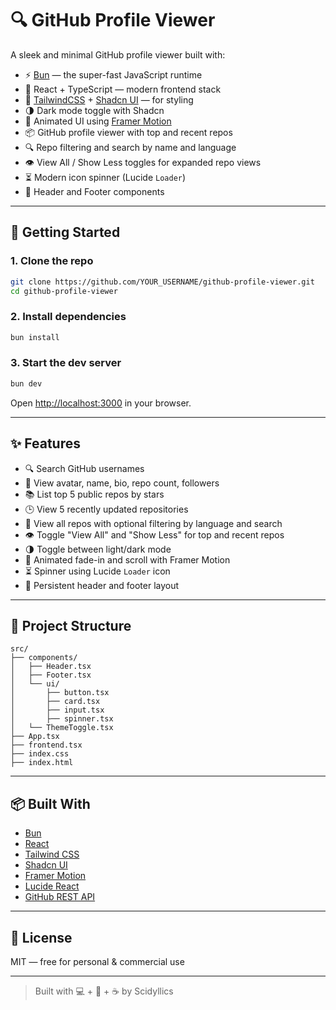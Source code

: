 # 🔍 GitHub Profile Viewer

A sleek and minimal GitHub profile viewer built with:

- ⚡️ [Bun](https://bun.sh) — the super-fast JavaScript runtime
- 🧠 React + TypeScript — modern frontend stack
- 💅 [TailwindCSS](https://tailwindcss.com) + [Shadcn UI](https://ui.shadcn.com) — for styling
- 🌗 Dark mode toggle with Shadcn
- 🔁 Animated UI using [Framer Motion](https://www.framer.com/motion/)
- 📦 GitHub profile viewer with top and recent repos
- 🔍 Repo filtering and search by name and language
- 👁️ View All / Show Less toggles for expanded repo views
- ⏳ Modern icon spinner (Lucide `Loader`)
- 🧱 Header and Footer components

---

## 🚀 Getting Started

### 1. Clone the repo
```bash
git clone https://github.com/YOUR_USERNAME/github-profile-viewer.git
cd github-profile-viewer
```

### 2. Install dependencies
```bash
bun install
```

### 3. Start the dev server
```bash
bun dev
```

Open [http://localhost:3000](http://localhost:3000) in your browser.

---

## ✨ Features
- 🔍 Search GitHub usernames
- 🧑 View avatar, name, bio, repo count, followers
- 📚 List top 5 public repos by stars
- 🕒 View 5 recently updated repositories
- 📖 View all repos with optional filtering by language and search
- 👁️ Toggle "View All" and "Show Less" for top and recent repos
- 🌗 Toggle between light/dark mode
- 🔄 Animated fade-in and scroll with Framer Motion
- ⏳ Spinner using Lucide `Loader` icon
- 🧱 Persistent header and footer layout

---

## 📁 Project Structure
```
src/
├── components/
│   ├── Header.tsx
│   ├── Footer.tsx
│   └── ui/
│       ├── button.tsx
│       ├── card.tsx
│       ├── input.tsx
│       ├── spinner.tsx
│   └── ThemeToggle.tsx
├── App.tsx
├── frontend.tsx
├── index.css
├── index.html
```

---

## 📦 Built With
- [Bun](https://bun.sh)
- [React](https://react.dev)
- [Tailwind CSS](https://tailwindcss.com)
- [Shadcn UI](https://ui.shadcn.com)
- [Framer Motion](https://www.framer.com/motion/)
- [Lucide React](https://lucide.dev)
- [GitHub REST API](https://docs.github.com/en/rest)

---

## 📜 License
MIT — free for personal & commercial use

---

> Built with 💻 + 🧠 + ☕ by Scidyllics

